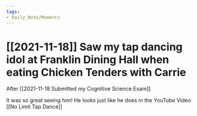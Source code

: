 ```yaml
---
tags:
- Daily_Note/Moments
---
```


# [[2021-11-18]] Saw my tap dancing idol at Franklin Dining Hall when eating Chicken Tenders with Carrie


After [[2021-11-18 Submitted my Cognitive Science Exam]]

It was so great seeing him! He looks just like he does in the YouTube Video
[[No Limit Tap Dance]]